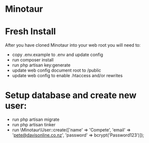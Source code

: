 ﻿# Minotaur

# Fresh Install
After you have cloned Minotaur into your web root you will need to:
- copy .env.example to .env and update config
- run composer install
- run php artisan key:generate
- update web config document root to /public
- update web config to enable .htaccess and/or rewrites

# Setup database and create new user:
- run php artisan migrate
- run php artisan tinker
- run \Minotaur\User::create(['name' => 'Compete', 'email' => 'pete@davisonline.co.nz', 'password' => bcrypt('Password123')]);
